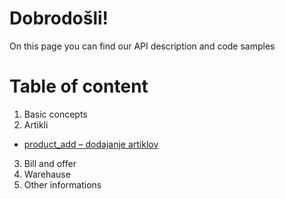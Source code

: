 Dobrodošli!
===

On this page you can find our API description and code samples

Table of content
===
1. Basic concepts
2. Artikli
  - [product_add – dodajanje artiklov](metakocka_api_base/blob/doc_edit_1/product.md#product_add--dodajanje-artiklov)
3. Bill and offer
4. Warehause
5. Other informations
